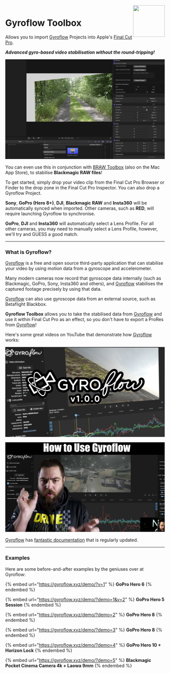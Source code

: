 <img class="rightLogo" src="https://gyroflowtoolbox.io/static/logo.png" align="right" style="width: 100px !important; height: 100px !important;" />

# Gyroflow Toolbox

Allows you to import [Gyroflow](https://gyroflow.xyz) Projects into Apple's [Final Cut Pro](https://www.apple.com/final-cut-pro/).

_**Advanced gyro-based video stabilisation without the round-tripping!**_

![](static/interface.png)

You can even use this in conjunction with [BRAW Toolbox](https://brawtoolbox.io) (also on the Mac App Store), to stabilise **Blackmagic RAW files**!

To get started, simply drop your video clip from the Final Cut Pro Browser or Finder to the drop zone in the Final Cut Pro Inspector. You can also drop a Gyroflow Project.

**Sony**, **GoPro (Hero 8+)**, **DJI**, **Blackmagic RAW** and **Insta360** will be automatically synced when imported. Other cameras, such as **RED**, will require launching Gyroflow to synchronise.

**GoPro**, **DJI** and **Insta360** will automatically select a Lens Profile. For all other cameras, you may need to manually select a Lens Profile, however, we'll try and GUESS a good match.

---

### What is Gyroflow?

[Gyroflow](https://gyroflow.xyz) is a free and open source third-party application that can stabilise your video by using motion data from a gyroscope and accelerometer.

Many modern cameras now record that gyroscope data internally (such as Blackmagic, GoPro, Sony, Insta360 and others), and [Gyroflow](https://gyroflow.xyz) stabilises the captured footage precisely by using that data.

[Gyroflow](https://gyroflow.xyz) can also use gyroscope data from an external source, such as Betaflight Blackbox.

**Gyroflow Toolbox** allows you to take the stabilised data from [Gyroflow](https://gyroflow.xyz) and use it within Final Cut Pro as an effect, so you don't have to export a ProRes from [Gyroflow](https://gyroflow.xyz)!

Here's some great videos on YouTube that demonstrate how [Gyroflow](https://gyroflow.xyz) works:

[![](/static/youtube-gyroflow.jpeg)](https://www.youtube.com/watch?v=QR-SINyvNyI)

[![](/static/youtube-how-to-use.jpeg)](https://www.youtube.com/watch?v=QAds3x8UU1w)

[Gyroflow](https://gyroflow.xyz) has [fantastic documentation](https://docs.gyroflow.xyz/app/) that is regularly updated.

---

### Examples

Here are some before-and-after examples by the geniuses over at Gyroflow:

{% embed url="https://gyroflow.xyz/demo/?v=1" %}
**GoPro Hero 6**
{% endembed %}

{% embed url="https://gyroflow.xyz/demo/?demo=1&v=2" %}
**GoPro Hero 5 Session**
{% endembed %}

{% embed url="https://gyroflow.xyz/demo/?demo=2" %}
**GoPro Hero 8**
{% endembed %}

{% embed url="https://gyroflow.xyz/demo/?demo=3" %}
**GoPro Hero 8**
{% endembed %}

{% embed url="https://gyroflow.xyz/demo/?demo=4" %}
**GoPro Hero 10 + Horizon Lock**
{% endembed %}

{% embed url="https://gyroflow.xyz/demo/?demo=5" %}
**Blackmagic Pocket Cinema Camera 4k + Laowa 9mm**
{% endembed %}
